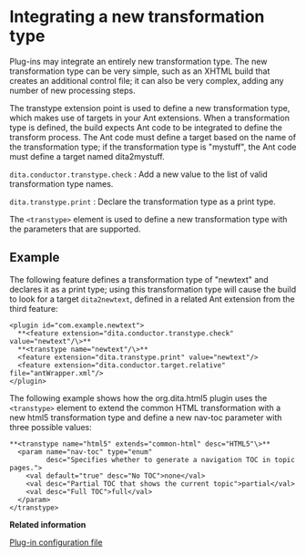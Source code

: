 # Integrating a new transformation type

Plug-ins may integrate an entirely new transformation type. The new transformation type can be very simple, such as an XHTML build that creates an additional control file; it can also be very complex, adding any number of new processing steps.

The transtype extension point is used to define a new transformation type, which makes use of targets in your Ant extensions. When a transformation type is defined, the build expects Ant code to be integrated to define the transform process. The Ant code must define a target based on the name of the transformation type; if the transformation type is "mystuff", the Ant code must define a target named dita2mystuff.

 `dita.conductor.transtype.check`
 :   Add a new value to the list of valid transformation type names.

  `dita.transtype.print`
 :   Declare the transformation type as a print type.

 The `<transtype>` element is used to define a new transformation type with the parameters that are supported.

## Example

The following feature defines a transformation type of "newtext" and declares it as a print type; using this transformation type will cause the build to look for a target `dita2newtext`, defined in a related Ant extension from the third feature:

```
<plugin id="com.example.newtext">
  **<feature extension="dita.conductor.transtype.check" value="newtext"/\>**
  **<transtype name="newtext"/\>**
  <feature extension="dita.transtype.print" value="newtext"/>
  <feature extension="dita.conductor.target.relative" file="antWrapper.xml"/>
</plugin>
```

The following example shows how the org.dita.html5 plugin uses the `<transtype>` element to extend the common HTML transformation with a new html5 transformation type and define a new nav-toc parameter with three possible values:

```
**<transtype name="html5" extends="common-html" desc="HTML5"\>**
  <param name="nav-toc" type="enum" 
         desc="Specifies whether to generate a navigation TOC in topic pages.">
    <val default="true" desc="No TOC">none</val>
    <val desc="Partial TOC that shows the current topic">partial</val>
    <val desc="Full TOC">full</val>
  </param>
</transtype>
```

**Related information**  


[Plug-in configuration file](../dev_ref/plugin-configfile.md)

